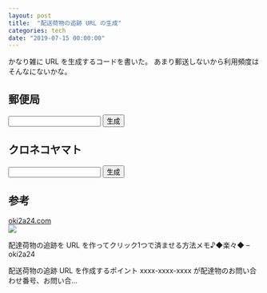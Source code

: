 ```yaml
---
layout: post
title:  "配送荷物の追跡 URL の生成"
categories: tech
date: "2019-07-15 00:00:00"
---
```


かなり雑に URL を生成するコードを書いた。
あまり郵送しないから利用頻度はそんなにないかな。

## 郵便局

<input class="form-control" type="text" id="yubinkyoku" data-url="https://trackings.post.japanpost.jp/services/srv/search/?requestNo1=${ID}&search=追跡スタート">
<input class="form-control" type="button" onclick='document.getElementById("yubinkyoku-result").innerText = document.getElementById("yubinkyoku").dataset.url.replace("${ID}", document.getElementById("yubinkyoku").value);' value="生成">
<div>
<p id="yubinkyoku-result"></p>
</div>

## クロネコヤマト

<input class="form-control" type="text" id="kuronekoyamato" data-url="http://jizen.kuronekoyamato.co.jp/jizen/servlet/crjz.b.NQ0010?id=${ID}">
<input class="form-control" type="button" onclick='document.getElementById("kuronekoyamato-result").innerText = document.getElementById("kuronekoyamato").dataset.url.replace("${ID}", document.getElementById("kuronekoyamato").value);' value="生成">
<div>
<p id="kuronekoyamato-result"></p>
</div>

## 参考

<div class="card">
  <a href="https://oki2a24.com/2014/08/14/how-to-make-package-tracking-url/"></a>
  <div class="card__header">
    <a href="https://oki2a24.com/2014/08/14/how-to-make-package-tracking-url/">oki2a24.com</a>
  </div>
  <div class="card__image">
    <img src="https://s0.wp.com/i/blank.jpg">
  </div>
  <div class="card__title">
    <p>配達荷物の追跡を URL を作ってクリック1つで済ませる方法メモ♪◆楽々◆ – oki2a24</p>
  </div>
  <div class="card__description">
    <p>配送荷物の追跡 URL を作成するポイント xxxx-xxxx-xxxx が配達物のお問い合わせ番号、お問い合…</p>
  </div>
</div>
